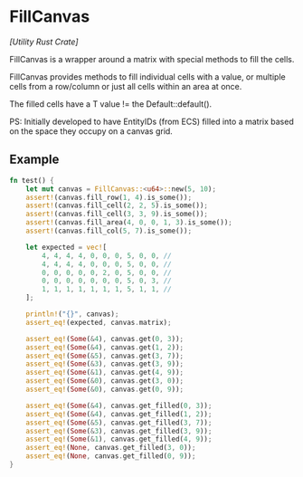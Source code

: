 FillCanvas
===

_\[Utility Rust Crate\]_

FillCanvas is a wrapper around a matrix with special methods to fill the cells.

FillCanvas provides methods to fill individual cells with a value, or multiple cells from a row/column or just all cells
within an area at once.

The filled cells have a T value != the Default::default().

PS: Initially developed to have EntityIDs (from ECS) filled into a matrix based on the space they occupy on a canvas grid.

Example
---

```rust
fn test() {
    let mut canvas = FillCanvas::<u64>::new(5, 10);
    assert!(canvas.fill_row(1, 4).is_some());
    assert!(canvas.fill_cell(2, 2, 5).is_some());
    assert!(canvas.fill_cell(3, 3, 9).is_some());
    assert!(canvas.fill_area(4, 0, 0, 1, 3).is_some());
    assert!(canvas.fill_col(5, 7).is_some());

    let expected = vec![
        4, 4, 4, 4, 0, 0, 0, 5, 0, 0, //
        4, 4, 4, 4, 0, 0, 0, 5, 0, 0, //
        0, 0, 0, 0, 0, 2, 0, 5, 0, 0, //
        0, 0, 0, 0, 0, 0, 0, 5, 0, 3, //
        1, 1, 1, 1, 1, 1, 1, 5, 1, 1, //
    ];

    println!("{}", canvas);
    assert_eq!(expected, canvas.matrix);

    assert_eq!(Some(&4), canvas.get(0, 3));
    assert_eq!(Some(&4), canvas.get(1, 2));
    assert_eq!(Some(&5), canvas.get(3, 7));
    assert_eq!(Some(&3), canvas.get(3, 9));
    assert_eq!(Some(&1), canvas.get(4, 9));
    assert_eq!(Some(&0), canvas.get(3, 0));
    assert_eq!(Some(&0), canvas.get(0, 9));

    assert_eq!(Some(&4), canvas.get_filled(0, 3));
    assert_eq!(Some(&4), canvas.get_filled(1, 2));
    assert_eq!(Some(&5), canvas.get_filled(3, 7));
    assert_eq!(Some(&3), canvas.get_filled(3, 9));
    assert_eq!(Some(&1), canvas.get_filled(4, 9));
    assert_eq!(None, canvas.get_filled(3, 0));
    assert_eq!(None, canvas.get_filled(0, 9));
}
```
